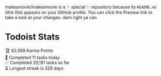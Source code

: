 makeamovie/makeamovie is a ✨ special ✨ repository because its `README.md` (this file) appears on your GitHub profile.
You can click the Preview link to take a look at your changes. darn right ya can

# Todoist Stats

<!-- TODO-IST:START -->
🏆  42,068 Karma Points           
🌸  Completed 11 tasks today           
✅  Completed 29,191 tasks so far           
⏳  Longest streak is 328 days
<!-- TODO-IST:END -->